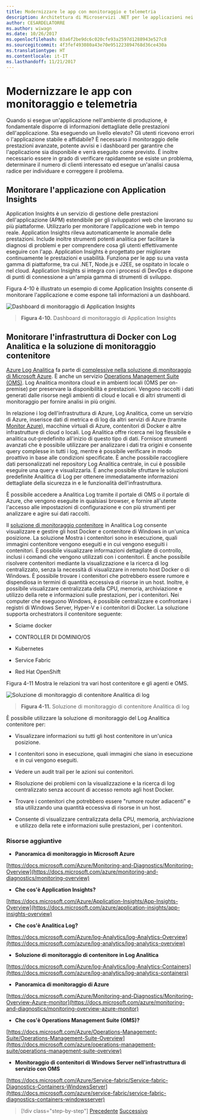 ```yaml
---
title: Modernizzare le app con monitoraggio e telemetria
description: Architettura di Microservizi .NET per le applicazioni nei contenitori .NET | Modernizzare le app con monitoraggio e telemetria
author: CESARDELATORRE
ms.author: wiwagn
ms.date: 10/26/2017
ms.openlocfilehash: 03a6f2be9dc6c020cfe93a2597d1288943e527c8
ms.sourcegitcommit: 4f3fef493080a43e70e951223894768d36ce430a
ms.translationtype: HT
ms.contentlocale: it-IT
ms.lasthandoff: 11/21/2017
---
```

# <a name="modernize-your-apps-with-monitoring-and-telemetry"></a>Modernizzare le app con monitoraggio e telemetria

Quando si esegue un'applicazione nell'ambiente di produzione, è fondamentale disporre di informazioni dettagliate delle prestazioni dell'applicazione. Sta eseguendo un livello elevato? Gli utenti ricevono errori o l'applicazione stabile e affidabile? È necessario il monitoraggio delle prestazioni avanzate, potente avvisi e i dashboard per garantire che l'applicazione sia disponibile e verrà eseguito come previsto. È inoltre necessario essere in grado di verificare rapidamente se esiste un problema, determinare il numero di clienti interessato ed esegue un'analisi causa radice per individuare e correggere il problema.

## <a name="monitor-your-application-with-application-insights"></a>Monitorare l'applicazione con Application Insights

Application Insights è un servizio di gestione delle prestazioni dell'applicazione (APM) estendibile per gli sviluppatori web che lavorano su più piattaforme. Utilizzarlo per monitorare l'applicazione web in tempo reale. Application Insights rileva automaticamente le anomalie delle prestazioni. Include inoltre strumenti potenti analitica per facilitare la diagnosi di problemi e per comprendere cosa gli utenti effettivamente eseguire con l'app. Application Insights è progettato per migliorare continuamente le prestazioni e usabilità. Funziona per le app su una vasta gamma di piattaforme, tra cui .NET, Node.js e J2EE, se ospitato in locale o nel cloud. Application Insights si integra con i processi di DevOps e dispone di punti di connessione a un'ampia gamma di strumenti di sviluppo.

Figura 4-10 è illustrato un esempio di come Application Insights consente di monitorare l'applicazione e come espone tali informazioni a un dashboard.

![Dashboard di monitoraggio di Application Insights](./media/image10.png)

> **Figura 4-10.** Dashboard di monitoraggio di Application Insights

## <a name="monitor-your-docker-infrastructure-with-log-analytics-and-its-container-monitoring-solution"></a>Monitorare l'infrastruttura di Docker con Log Analitica e la soluzione di monitoraggio contenitore

[Azure Log Analitica](https://docs.microsoft.com/azure/log-analytics/log-analytics-overview) fa parte di [complessive nella soluzione di monitoraggio di Microsoft Azure](https://docs.microsoft.com/azure/monitoring-and-diagnostics/monitoring-overview). È anche un servizio [Operations Management Suite (OMS)](https://docs.microsoft.com/azure/operations-management-suite/operations-management-suite-overview). Log Analitica monitora cloud e in ambienti locali (OMS per on-premise) per preservare la disponibilità e prestazioni. Vengono raccolti i dati generati dalle risorse negli ambienti di cloud e locali e di altri strumenti di monitoraggio per fornire analisi in più origini.

In relazione i log dell'infrastruttura di Azure, Log Analitica, come un servizio di Azure, inserisce dati di metrica e di log da altri servizi di Azure (tramite [Monitor Azure](https://docs.microsoft.com/azure/monitoring-and-diagnostics/monitoring-overview-azure-monitor)), macchine virtuali di Azure, contenitori di Docker e altre infrastrutture di cloud o locali. Log Analitica offre ricerca nei log flessibile e analitica out-predefinito all'inizio di questo tipo di dati. Fornisce strumenti avanzati che è possibile utilizzare per analizzare i dati tra origini e consente query complesse in tutti i log, mentre è possibile verificare in modo proattivo in base alle condizioni specificate. È anche possibile raccogliere dati personalizzati nel repository Log Analitica centrale, in cui è possibile eseguire una query e visualizzarla. È anche possibile sfruttare le soluzioni predefinite Analitica di Log per ottenere immediatamente informazioni dettagliate della sicurezza in e le funzionalità dell'infrastruttura.

È possibile accedere a Analitica Log tramite il portale di OMS o il portale di Azure, che vengono eseguite in qualsiasi browser, e fornire all'utente l'accesso alle impostazioni di configurazione e con più strumenti per analizzare e agire sui dati raccolti.

Il [soluzione di monitoraggio contenitore](https://docs.microsoft.com/azure/log-analytics/log-analytics-containers) in Analitica Log consente visualizzare e gestire gli host Docker e contenitore di Windows in un'unica posizione. La soluzione Mostra i contenitori sono in esecuzione, quali immagini contenitore vengono eseguiti e in cui vengono eseguiti i contenitori. È possibile visualizzare informazioni dettagliate di controllo, inclusi i comandi che vengono utilizzati con i contenitori. È anche possibile risolvere contenitori mediante la visualizzazione e la ricerca di log centralizzato, senza la necessità di visualizzare in remoto host Docker o di Windows. È possibile trovare i contenitori che potrebbero essere rumore e dispendiosa in termini di quantità eccessiva di risorse in un host. Inoltre, è possibile visualizzare centralizzata della CPU, memoria, archiviazione e utilizzo della rete e informazioni sulle prestazioni, per i contenitori. Nei computer che eseguono Windows, è possibile centralizzare e confrontare i registri di Windows Server, Hyper-V e i contenitori di Docker. La soluzione supporta orchestrators il contenitore seguente:

-   Sciame docker

-   CONTROLLER DI DOMINIO/OS

-   Kubernetes

-   Service Fabric

-   Red Hat OpenShift

Figura 4-11 Mostra le relazioni tra vari host contenitore e gli agenti e OMS.

![Soluzione di monitoraggio di contenitore Analitica di log](./media/image11.png)

> **Figura 4-11.** Soluzione di monitoraggio di contenitore Analitica di log

È possibile utilizzare la soluzione di monitoraggio del Log Analitica contenitore per:

-   Visualizzare informazioni su tutti gli host contenitore in un'unica posizione.

-   I contenitori sono in esecuzione, quali immagini che siano in esecuzione e in cui vengono eseguiti.

-   Vedere un audit trail per le azioni sui contenitori.

-   Risoluzione dei problemi con la visualizzazione e la ricerca di log centralizzato senza account di accesso remoto agli host Docker.

-   Trovare i contenitori che potrebbero essere "rumore router adiacenti" e stia utilizzando una quantità eccessiva di risorse in un host.

-   Consente di visualizzare centralizzata della CPU, memoria, archiviazione e utilizzo della rete e informazioni sulle prestazioni, per i contenitori.

### <a name="additional-resources"></a>Risorse aggiuntive

-   **Panoramica di monitoraggio in Microsoft Azure**

[https://docs.microsoft.com/Azure/Monitoring-and-Diagnostics/Monitoring-Overview](https://docs.microsoft.com/azure/monitoring-and-diagnostics/monitoring-overview)

-   **Che cos'è Application Insights?**

[https://docs.microsoft.com/Azure/Application-Insights/App-Insights-Overview](https://docs.microsoft.com/azure/application-insights/app-insights-overview)

-   **Che cos'è Analitica Log?**

[https://docs.microsoft.com/Azure/log-Analytics/log-Analytics-Overview](https://docs.microsoft.com/azure/log-analytics/log-analytics-overview)

-   **Soluzione di monitoraggio di contenitore in Log Analitica**

[https://docs.microsoft.com/Azure/log-Analytics/log-Analytics-Containers](https://docs.microsoft.com/azure/log-analytics/log-analytics-containers)

-   **Panoramica di monitoraggio di Azure**

[https://docs.microsoft.com/Azure/Monitoring-and-Diagnostics/Monitoring-Overview-Azure-monitor](https://docs.microsoft.com/azure/monitoring-and-diagnostics/monitoring-overview-azure-monitor)

-   **Che cos'è Operations Management Suite (OMS)?**

[https://docs.microsoft.com/Azure/Operations-Management-Suite/Operations-Management-Suite-Overview](https://docs.microsoft.com/azure/operations-management-suite/operations-management-suite-overview)

-   **Monitoraggio di contenitori di Windows Server nell'infrastruttura di servizio con OMS**

[https://docs.microsoft.com/Azure/Service-fabric/Service-fabric-Diagnostics-Containers-WindowsServer](https://docs.microsoft.com/azure/service-fabric/service-fabric-diagnostics-containers-windowsserver)

>[!div class="step-by-step"]
[Precedente](build-resilient-services-ready-for-the-cloud-embrace-transient-failures-in-the-cloud.md)
[Successivo](modernize-your-apps-lifecycle-with-ci-cd-pipelines-and-devops-tools-in-the-cloud.md)
